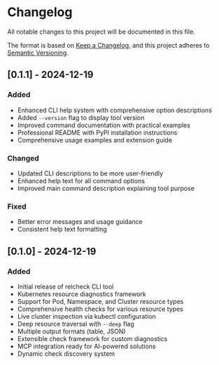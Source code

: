 # Changelog

All notable changes to this project will be documented in this file.

The format is based on [Keep a Changelog](https://keepachangelog.com/en/1.0.0/),
and this project adheres to [Semantic Versioning](https://semver.org/spec/v2.0.0.html).

## [0.1.1] - 2024-12-19

### Added
- Enhanced CLI help system with comprehensive option descriptions
- Added `--version` flag to display tool version
- Improved command documentation with practical examples
- Professional README with PyPI installation instructions
- Comprehensive usage examples and extension guide

### Changed
- Updated CLI descriptions to be more user-friendly
- Enhanced help text for all command options
- Improved main command description explaining tool purpose

### Fixed
- Better error messages and usage guidance
- Consistent help text formatting

## [0.1.0] - 2024-12-19

### Added
- Initial release of relcheck CLI tool
- Kubernetes resource diagnostics framework
- Support for Pod, Namespace, and Cluster resource types
- Comprehensive health checks for various resource types
- Live cluster inspection via kubectl configuration
- Deep resource traversal with `--deep` flag
- Multiple output formats (table, JSON)
- Extensible check framework for custom diagnostics
- MCP integration ready for AI-powered solutions
- Dynamic check discovery system
